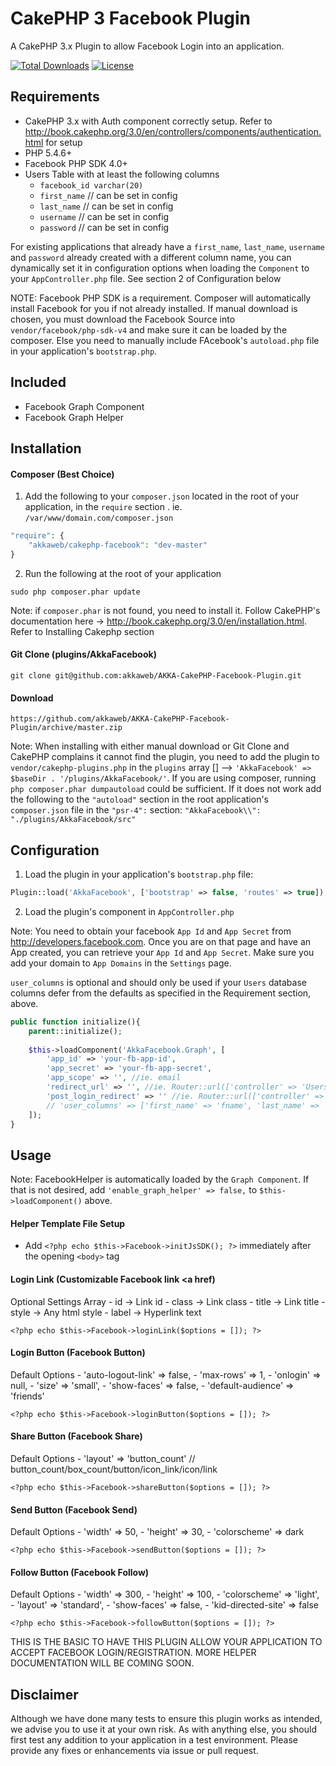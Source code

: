 # CakePHP 3 Facebook Plugin

A CakePHP 3.x Plugin to allow Facebook Login into an application.

[![Total Downloads](https://poser.pugx.org/akkaweb/cakephp-facebook/downloads.svg)](https://packagist.org/packages/akkaweb/cakephp-facebook)
[![License](https://poser.pugx.org/akkaweb/cakephp-facebook/license.svg)](https://packagist.org/packages/akkaweb/cakephp-facebook)

## Requirements
- CakePHP 3.x with Auth component correctly setup. Refer to http://book.cakephp.org/3.0/en/controllers/components/authentication.html for setup
- PHP 5.4.6+
- Facebook PHP SDK 4.0+
- Users Table with at least the following columns
    * `facebook_id varchar(20)`
    * `first_name` // can be set in config
    * `last_name` // can be set in config
    * `username` // can be set in config
    * `password` // can be set in config

For existing applications that already have a `first_name`, `last_name`, `username` and `password` already created with a different column name, you can dynamically set it in configuration options when loading the `Component` to your `AppController.php` file. See section 2 of Configuration below

NOTE: Facebook PHP SDK is a requirement. Composer will automatically install Facebook for you if not already installed. If manual download is chosen, you must download the Facebook Source into `vendor/facebook/php-sdk-v4` and make sure it can be loaded by the composer. Else you need to manually include FAcebook's `autoload.php` file in your application's `bootstrap.php`.

## Included
- Facebook Graph Component
- Facebook Graph Helper

## Installation

#### Composer (Best Choice)

1. Add the following to your `composer.json` located in the root of your application, in the `require` section . ie. `/var/www/domain.com/composer.json`

```php
"require": {
	"akkaweb/cakephp-facebook": "dev-master"
}
```

2. Run the following at the root of your application

```
sudo php composer.phar update
```
Note: if `composer.phar` is not found, you need to install it. Follow CakePHP's documentation here -> http://book.cakephp.org/3.0/en/installation.html. Refer to Installing Cakephp section

#### Git Clone (plugins/AkkaFacebook)
`git clone git@github.com:akkaweb/AKKA-CakePHP-Facebook-Plugin.git`

#### Download
`https://github.com/akkaweb/AKKA-CakePHP-Facebook-Plugin/archive/master.zip`

Note: When installing with either manual download or Git Clone and CakePHP complains it cannot find the plugin, you need to add the plugin to `vendor/cakephp-plugins.php` in the `plugins` array [] --> `'AkkaFacebook' => $baseDir . '/plugins/AkkaFacebook/'`. If you are using composer, running `php composer.phar dumpautoload` could be sufficient. If it does not work add the following to the `"autoload"` section in the root application's `composer.json` file in the `"psr-4":` section: `"AkkaFacebook\\": "./plugins/AkkaFacebook/src"`


## Configuration

1. Load the plugin in your application's `bootstrap.php` file:

```php
Plugin::load('AkkaFacebook', ['bootstrap' => false, 'routes' => true]);
```

2. Load the plugin's component in `AppController.php` 

Note: You need to obtain your facebook `App Id` and `App Secret` from http://developers.facebook.com. Once you are on that page and have an App created, you can retrieve your `App Id` and `App Secret`. Make sure you add your domain to `App Domains` in the `Settings` page.

`user_columns` is optional and should only be used if your `Users` database columns defer from the defaults as specified in the Requirement section, above.

```php
public function initialize(){
    parent::initialize();
    
    $this->loadComponent('AkkaFacebook.Graph', [
	    'app_id' => 'your-fb-app-id',
	    'app_secret' => 'your-fb-app-secret',
	    'app_scope' => '', //ie. email
	    'redirect_url' => '', //ie. Router::url(['controller' => 'Users', 'action' => 'login'], TRUE),
	    'post_login_redirect' => '' //ie. Router::url(['controller' => 'Users', 'action' => 'account'], TRUE)
	    // 'user_columns' => ['first_name' => 'fname', 'last_name' => 'lname', 'username' => 'uname', 'password' => 'pass'] //not required
    ]);
}
```

## Usage

Note: FacebookHelper is automatically loaded by the `Graph Component`. If that is not desired, add `'enable_graph_helper' => false,` to `$this->loadComponent()` above.

#### Helper Template File Setup

- Add `<?php echo $this->Facebook->initJsSDK(); ?>` immediately after the opening `<body>` tag

#### Login Link (Customizable Facebook link <a href)
Optional Settings Array
	- id 	-> Link id
	- class -> Link class
	- title -> Link title
	- style -> Any html style
	- label -> Hyperlink text
	
`<?php echo $this->Facebook->loginLink($options = []); ?>`

#### Login Button (Facebook Button)
Default Options
	- 'auto-logout-link' => false,
	- 'max-rows' => 1,
	- 'onlogin' => null,
	- 'size' => 'small',
	- 'show-faces' => false,
	- 'default-audience' => 'friends'
	
`<?php echo $this->Facebook->loginButton($options = []); ?>`

#### Share Button (Facebook Share)
Default Options
	- 'layout' => 'button_count' // button_count/box_count/button/icon_link/icon/link
	
`<?php echo $this->Facebook->shareButton($options = []); ?>`

#### Send Button (Facebook Send)
Default Options
	- 'width' => 50,
	- 'height' => 30,
	- 'colorscheme' => dark
	
`<?php echo $this->Facebook->sendButton($options = []); ?>`

#### Follow Button (Facebook Follow)
Default Options
	- 'width' => 300,
	- 'height' => 100,
	- 'colorscheme' => 'light',
	- 'layout' => 'standard',
	- 'show-faces' => false,
	- 'kid-directed-site' => false
	
`<?php echo $this->Facebook->followButton($options = []); ?>`

THIS IS THE BASIC TO HAVE THIS PLUGIN ALLOW YOUR APPLICATION TO ACCEPT FACEBOOK LOGIN/REGISTRATION. MORE HELPER DOCUMENTATION WILL BE COMING SOON.


## Disclaimer
Although we have done many tests to ensure this plugin works as intended, we advise you to use it at your own risk. As with anything else, you should first test any addition to your application in a test environment. Please provide any fixes or enhancements via issue or pull request.
